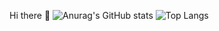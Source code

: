 Hi there 👋
![Anurag's GitHub stats](https://github-readme-stats.vercel.app/api?username=angelSooho&show_icons=true&theme=merko)
![Top Langs](https://github-readme-stats.vercel.app/api/top-langs/?username=angelSooho&layout=compact&theme=merko)
